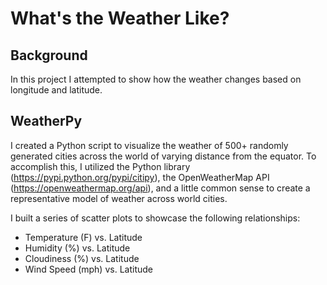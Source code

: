# What's the Weather Like?

## Background

In this project I attempted to show how the weather changes based on longitude and latitude. 

## WeatherPy

I created a Python script to visualize the weather of 500+ randomly generated cities across the world of varying distance from the equator. To accomplish this, I utilized the Python library (https://pypi.python.org/pypi/citipy), the OpenWeatherMap API (https://openweathermap.org/api), and a little common sense to create a representative model of weather across world cities.

I built a series of scatter plots to showcase the following relationships:

* Temperature (F) vs. Latitude
* Humidity (%) vs. Latitude
* Cloudiness (%) vs. Latitude
* Wind Speed (mph) vs. Latitude
